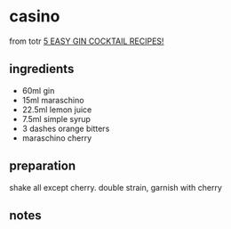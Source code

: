 # casino

from totr [5 EASY GIN COCKTAIL RECIPES!](https://youtu.be/u-fzCODNVUw)

## ingredients

- 60ml gin
- 15ml maraschino
- 22.5ml lemon juice
- 7.5ml simple syrup
- 3 dashes orange bitters
- maraschino cherry

## preparation

shake all except cherry. double strain, garnish with cherry

## notes

